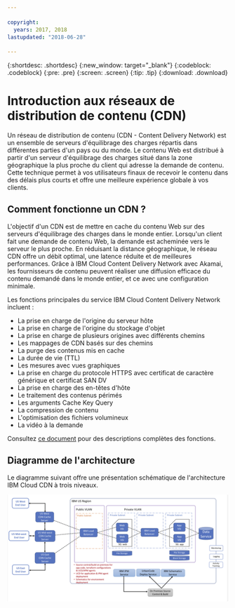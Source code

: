 ```yaml
---

copyright:
  years: 2017, 2018
lastupdated: "2018-06-28"

---
```


{:shortdesc: .shortdesc}
{:new_window: target="_blank"}
{:codeblock: .codeblock}
{:pre: .pre}
{:screen: .screen}
{:tip: .tip}
{:download: .download}

# Introduction aux réseaux de distribution de contenu (CDN)

Un réseau de distribution de contenu (CDN - Content Delivery Network) est un ensemble de serveurs d'équilibrage des charges répartis dans différentes parties d'un pays ou du monde. Le contenu Web est distribué à partir d'un serveur d'équilibrage des charges situé dans la zone géographique la plus proche du client qui adresse la demande de contenu. Cette technique permet à vos utilisateurs finaux de recevoir le contenu dans des délais plus courts et offre une meilleure expérience globale à vos clients.

## Comment fonctionne un CDN ?

L'objectif d'un CDN est de mettre en cache du contenu Web sur des serveurs d'équilibrage des charges dans le monde entier. Lorsqu'un client fait une demande de contenu Web, la demande est acheminée vers le serveur le plus proche. En réduisant la distance géographique, le réseau CDN offre un débit optimal, une latence réduite et de meilleures performances. Grâce à IBM Cloud Content Delivery Network avec Akamai, les fournisseurs de contenu peuvent réaliser une diffusion efficace du contenu demandé dans le monde entier, et ce avec une configuration minimale.

Les fonctions principales du service IBM Cloud Content Delivery Network incluent :
  * La prise en charge de l'origine du serveur hôte
  * La prise en charge de l'origine du stockage d'objet
  * La prise en charge de plusieurs origines avec différents chemins
  * Les mappages de CDN basés sur des chemins
  * La purge des contenus mis en cache
  * La durée de vie (TTL)
  * Les mesures avec vues graphiques
  * La prise en charge du protocole HTTPS avec certificat de caractère générique et certificat SAN DV
  * La prise en charge des en-têtes d'hôte
  * Le traitement des contenus périmés
  * Les arguments Cache Key Query
  * La compression de contenu
  * L'optimisation des fichiers volumineux
  * La vidéo à la demande

Consultez [ce document](feature-description.html#feature-descriptions) pour des descriptions complètes des fonctions.

## Diagramme de l'architecture

Le diagramme suivant offre une présentation schématique de l'architecture IBM Cloud CDN à trois niveaux.

![Diagramme de l'architecture](images/3-tier-architecture.png)

